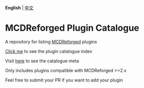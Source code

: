 **English** | [中文](readme_cn.md)

# MCDReforged Plugin Catalogue

A repository for listing [MCDReforged](https://github.com/Fallen-Breath/MCDReforged) plugins

[Click me](https://github.com/MCDReforged/PluginCatalogue/blob/catalogue/readme.md) to see the plugin catalogue index

Visit [here](https://github.com/MCDReforged/PluginCatalogue/tree/meta) to see the catalogue meta 

Only includes plugins compatible with MCDReforged >=2.x

Feel free to submit your PR if you want to add your plugin
